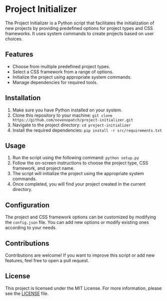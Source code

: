 # Project Initializer

The Project Initializer is a Python script that facilitates the initialization of new projects by providing predefined options for project types and CSS frameworks. It uses system commands to create projects
based on user choices.

## Features

- Choose from multiple predefined project types.
- Select a CSS framework from a range of options.
- Initialize the project using appropriate system commands.
- Manage dependencies for required tools.

## Installation

1. Make sure you have Python installed on your system.
2. Clone this repository to your machine: `git clone https://github.com/novenopatch/project-initializer.git`
3. Navigate to the project directory: `cd project-initializer`
4. Install the required dependencies: `pip install -r src/requirements.txt`

## Usage

1. Run the script using the following command: `python setup.py `
2. Follow the on-screen instructions to choose the project type, CSS framework, and project name.
3. The script will initialize the project using the appropriate system commands.
4. Once completed, you will find your project created in the current directory.

## Configuration

The project and CSS framework options can be customized by modifying the `config.json` file. You can add new options or modify existing ones according to your needs.

## Contributions

Contributions are welcome! If you want to improve this script or add new features, feel free to open a pull request.

## License

This project is licensed under the MIT License. For more information, please see the [LICENSE](LICENSE) file.
